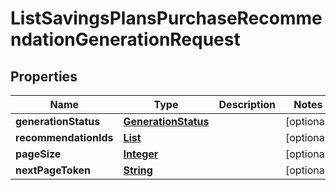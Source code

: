 

# ListSavingsPlansPurchaseRecommendationGenerationRequest


## Properties

| Name | Type | Description | Notes |
|------------ | ------------- | ------------- | -------------|
|**generationStatus** | [**GenerationStatus**](GenerationStatus.md) |  |  [optional] |
|**recommendationIds** | [**List**](List.md) |  |  [optional] |
|**pageSize** | [**Integer**](Integer.md) |  |  [optional] |
|**nextPageToken** | [**String**](String.md) |  |  [optional] |



